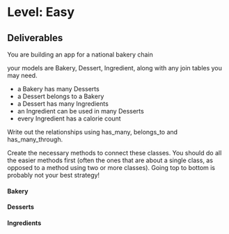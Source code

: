 # Level: Easy

## Deliverables

You are building an app for a national bakery chain

your models are Bakery, Dessert, Ingredient, along with any join tables you may need.
  - a Bakery has many Desserts
  - a Dessert belongs to a Bakery
  - a Dessert has many Ingredients
  - an Ingredient can be used in many Desserts
  - every Ingredient has a calorie count

Write out the relationships using has_many, belongs_to and has_many_through.

Create the necessary methods to connect these classes. You should do all the easier methods first (often the ones that are about a single class, as opposed to a method using two or more classes). Going top to bottom is probably not your best strategy!

#### Bakery

<!-- - #ingredients
  - should return an array of ingredients for the bakery's desserts -->
<!-- - #desserts
  - should return an array of desserts the bakery makes -->
<!-- - #average_calories
  - should return a number totaling the average number of calories for the desserts sold at this bakery -->
<!-- - .all
  - should return an array of all bakeries -->
<!-- - #shopping_list
  - should return a string of names for ingredients for the bakery -->

#### Desserts

<!-- - #ingredients
  - should return an array of ingredients for the dessert -->
<!-- - #bakery
  - should return the bakery object for the dessert -->
<!-- - #calories
  - should return a number totaling all the calories for all the ingredients included in that dessert -->
<!-- - .all
  - should return an array of all desserts -->

#### Ingredients

<!-- - #desserts
  - should return an array of desserts that the ingredient appears in -->
<!-- - #bakeries
  - should return an array of bakeries that the ingredient appears in -->
<!-- - .all
  - should return an array of all ingredients -->
<!-- - .find_all_by_name(ingredient)
  - should take a string argument return an array of all ingredients that
    include that string in their name
    - .find_all_by_name('chocolate') might return ['chocolate sprinkles',
      'chocolate mousse', 'chocolate']
    - make sure you aren't just looking for exact matches (like 'chocolate' ==
      'chocolate') -->
